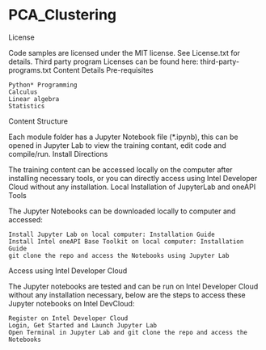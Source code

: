 # PCA_Clustering

License

Code samples are licensed under the MIT license. See License.txt for details. Third party program Licenses can be found here: third-party-programs.txt
Content Details
Pre-requisites

    Python* Programming
    Calculus
    Linear algebra
    Statistics

Content Structure

Each module folder has a Jupyter Notebook file (*.ipynb), this can be opened in Jupyter Lab to view the training contant, edit code and compile/run.
Install Directions

The training content can be accessed locally on the computer after installing necessary tools, or you can directly access using Intel Developer Cloud without any installation.
Local Installation of JupyterLab and oneAPI Tools

The Jupyter Notebooks can be downloaded locally to computer and accessed:

    Install Jupyter Lab on local computer: Installation Guide
    Install Intel oneAPI Base Toolkit on local computer: Installation Guide
    git clone the repo and access the Notebooks using Jupyter Lab

Access using Intel Developer Cloud

The Jupyter notebooks are tested and can be run on Intel Developer Cloud without any installation necessary, below are the steps to access these Jupyter notebooks on Intel DevCloud:

    Register on Intel Developer Cloud
    Login, Get Started and Launch Jupyter Lab
    Open Terminal in Jupyter Lab and git clone the repo and access the Notebooks
